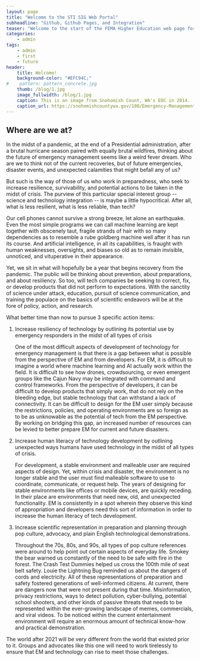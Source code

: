 ```yaml
---
layout: page
title: "Welcome to the STI SIG Web Portal"
subheadline: "Github, Github Pages, and Integration"
teaser: "Welcome to the start of the FEMA Higher Education web page for the Science and Technology Integration special interest group!"
categories:
    - admin
tags:
    - admin
    - first
    - future
header:
    title: Welcome!
    background-color: "#EFC94C;"
#    pattern: pattern_concrete.jpg
    thumb: /blog/1.jpg
    image_fullwidth: /blog/1.jpg
    caption: This is an image from Snohomish Count, WA's EOC in 2014.
    caption_url: https://snohomishcountywa.gov/180/Emergency-Management
---
```

<!--more-->

## Where are we at?

In the midst of a pandemic, at the end of a Presidential administration, after a brutal hurricane season paired with equally brutal wildfires, thinking about the future of emergency management seems like a weird fever dream. Who are we to think not of the current recoveries, but of future emergencies, disaster events, and unexpected calamities that might befall any of us? 

But such is the way of those of us who work in preparedness, who seek to increase resilience, survivability, and potential actions to be taken in the midst of crisis. The purview of this particular special interest group -- science and technology integration -- is maybe a little hypocritical. After all, what is less resilient, what is less reliable, than tech? 

Our cell phones cannot survive a strong breeze, let alone an earthquake. Even the most simple programs we can call machine learning are kept together with obscenely taut, fragile strands of hair with so many dependencies as to resemble a rube goldberg machine well after it has run its course. And artificial intelligence, in all its capabilities, is fraught with human weaknesses, oversights, and biases so old as to remain invisible, unnoticed, and vituperative in their appearance. 

Yet, we sit in what will hopefully be a year that begins recovery from the pandemic. The public will be thinking about prevention, about preparations, and about resiliency. So too, will tech companies be seeking to correct, fix, or develop products that did not perform to expectations. With the sanctity of science under attack, education, pursuit of science communication, and training the populace on the basics of scientific endeavors will be at the fore of policy, action, and research. 

What better time than now to pursue 3 specific action items:

1. Increase resiliency of technology by outlining its potential use by emergency responders in the midst of all types of crisis

    One of the most difficult aspects of development of technology for emergency management is that there is a gap between what is possible from the perspective of EM and from developers. For EM, it is difficult to imagine a world where machine learning and AI actually work within the field. It is difficult to see how drones, crowdsourcing, or even emergent groups like the Cajun Navy may be integrated with command and control frameworks. From the perspective of developers, it can be difficult to develop products that simply work, that do not rely on the bleeding edge, but stable technology that can withstand a lack of connectivity. It can be difficult to design for the EM user simply because the restrictions, policies, and operating environments are so foreign as to be as unknowable as the potential of tech from the EM perspective. By working on bridging this gap, an increased number of resources can be levied to better prepare EM for current and future disasters.

2. Increase human literacy of technology development by outlining unexpected ways humans have used technology in the midst of all types of crisis.

    For development, a stable environment and malleable user are required aspects of design. Yet, within crisis and disaster, the environment is no longer stable and the user must find malleable software to use to coordinate, communicate, or request help. The years of designing for stable environments like offices or mobile devices, are quickly receding. In their place are environments that need new, old, and unexpected functionality. EM is consistently in a spot wherein they observe this kind of appropriation and developers need this sort of information in order to increase the human literacy of tech development. 

3. Increase scientific representation in preparation and planning through pop culture, advocacy, and plain English technological demonstrations. 

    Throughout the 70s, 80s, and 90s, all types of pop culture references were around to help point out certain aspects of everyday life. Smokey the bear warned us constantly of the need to be safe with fire in the forest. The Crash Test Dummies helped us cross the 100th mile of seat belt safety. Louie the Lightning Bug reminded us about the dangers of cords and electricity. All of these representations of preparation and safety fostered generations of well-informed citizens. At current, there are dangers now that were not present during that time. Misinformation, privacy restrictions, ways to detect pollution, cyber-bullying, potential school shooters, and other kinds of passive threats that needs to be represented within the ever-growing landscape of memes, commercials, and viral videos. To be noticed within the current entertainment environment will require an enormous amount of technical know-how and practical demonstration. 

The world after 2021 will be very different from the world that existed prior to it. Groups and advocates like this one will need to work tirelessly to ensure that EM and technology can rise to meet those challenges. 


<!-- ~~~
header:
    title: header with text
    image_fullwidth: unsplash_brooklyn-bridge_header.jpg
    caption: This is a caption for the header image with link
    caption_url: https://unsplash.com/
~~~ -->
